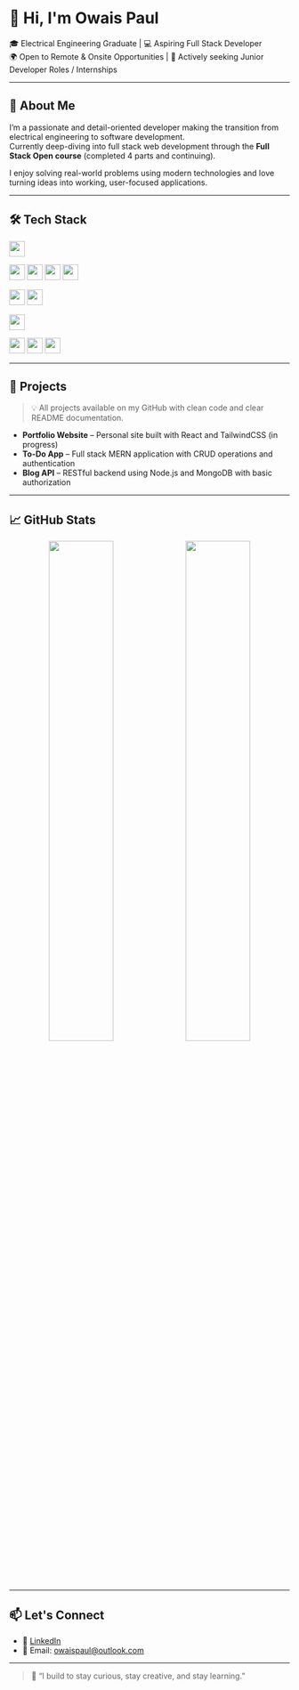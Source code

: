 # 👋 Hi, I'm Owais Paul

🎓 Electrical Engineering Graduate | 💻 Aspiring Full Stack Developer  
🌍 Open to Remote & Onsite Opportunities | 📌 Actively seeking Junior Developer Roles / Internships  

---

## 🚀 About Me

I’m a passionate and detail-oriented developer making the transition from electrical engineering to software development.  
Currently deep-diving into full stack web development through the **Full Stack Open course** (completed 4 parts and continuing).

I enjoy solving real-world problems using modern technologies and love turning ideas into working, user-focused applications.

---

## 🛠 Tech Stack

<!-- Languages -->
<p align="left">
  <img src="https://img.shields.io/badge/JavaScript-F7DF1E?style=for-the-badge&logo=javascript&logoColor=black" height="28"/>
</p>

<!-- Frontend -->
<p align="left">
  <img src="https://img.shields.io/badge/React-20232A?style=for-the-badge&logo=react&logoColor=61DAFB" height="28"/>
  <img src="https://img.shields.io/badge/HTML5-E34F26?style=for-the-badge&logo=html5&logoColor=white" height="28"/>
  <img src="https://img.shields.io/badge/CSS3-1572B6?style=for-the-badge&logo=css3&logoColor=white" height="28"/>
  <img src="https://img.shields.io/badge/Tailwind%20CSS-06B6D4?style=for-the-badge&logo=tailwind-css&logoColor=white" height="28"/>
</p>

<!-- Backend -->
<p align="left">
  <img src="https://img.shields.io/badge/Node.js-339933?style=for-the-badge&logo=node.js&logoColor=white" height="28"/>
  <img src="https://img.shields.io/badge/Express.js-000000?style=for-the-badge&logo=express&logoColor=white" height="28"/>
</p>

<!-- Database -->
<p align="left">
  <img src="https://img.shields.io/badge/MongoDB-4EA94B?style=for-the-badge&logo=mongodb&logoColor=white" height="28"/>
</p>

<!-- Tools -->
<p align="left">
  <img src="https://img.shields.io/badge/Git-F05032?style=for-the-badge&logo=git&logoColor=white" height="28"/>
  <img src="https://img.shields.io/badge/GitHub-181717?style=for-the-badge&logo=github&logoColor=white" height="28"/>
  <img src="https://img.shields.io/badge/VS%20Code-007ACC?style=for-the-badge&logo=visual-studio-code&logoColor=white" height="28"/>
</p>


---

## 🧩 Projects

> 💡 All projects available on my GitHub with clean code and clear README documentation.

- **Portfolio Website** – Personal site built with React and TailwindCSS (in progress)  
- **To-Do App** – Full stack MERN application with CRUD operations and authentication  
- **Blog API** – RESTful backend using Node.js and MongoDB with basic authorization

---

## 📈 GitHub Stats

<p align="center">
  <img src="https://github-readme-stats.vercel.app/api?username=owaispaul&show_icons=true&theme=default" width="48%" />
  <img src="https://github-readme-stats.vercel.app/api/top-langs/?username=owaispaul&layout=compact&hide=html" width="48%" />
</p>

---

## 📫 Let's Connect

- 💼 [LinkedIn]([(https://www.linkedin.com/in/owaisso))
- 📧 Email: owaispaul@outlook.com


---

> 💬 “I build to stay curious, stay creative, and stay learning.”
